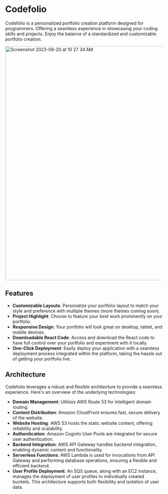 # Codefolio

Codefolio is a personalized portfolio creation platform designed for programmers. Offering a seamless experience in showcasing your coding skills and projects. Enjoy the balance of a standardized and customizable portfolio creation.

<img width="747" alt="Screenshot 2023-08-20 at 10 27 34 AM" src="https://github.com/noahgsolomon/Codefolio/assets/111200060/f789884e-cf5c-46a0-b7b1-2f8b77d2f5b0">


## Features
- **Customizable Layouts**: Personalize your portfolio layout to match your style and preference with multiple themes (more themes coming soon).
- **Project Highlight**: Choose to feature your best work prominently on your portfolio.
- **Responsive Design**: Your portfolio will look great on desktop, tablet, and mobile devices.
- **Downloadable React Code**: Access and download the React code to have full control over your portfolio and experiment with it locally.
- **One-Click Deployment**: Easily deploy your application with a seamless deployment process integrated within the platform, taking the hassle out of getting your portfolio live.

## Architecture
Codefolio leverages a robust and flexible architecture to provide a seamless experience. Here's an overview of the underlying technologies:

- **Domain Management**: Utilizes AWS Route 53 for intelligent domain routing.
- **Content Distribution**: Amazon CloudFront ensures fast, secure delivery of the website.
- **Website Hosting**: AWS S3 hosts the static website content, offering reliability and scalability.
- **Authentication**: Amazon Cognito User Pools are integrated for secure user authentication.
- **Backend Integration**: AWS API Gateway handles backend integration, enabling dynamic content and functionality.
- **Serverless Functions**: AWS Lambda is used for invocations from API Gateway and performing database operations, ensuring a flexible and efficient backend.
- **User Profile Deployment**: An SQS queue, along with an EC2 instance, manages the deployment of user profiles to individually created buckets. This architecture supports both flexibility and isolation of user data.
